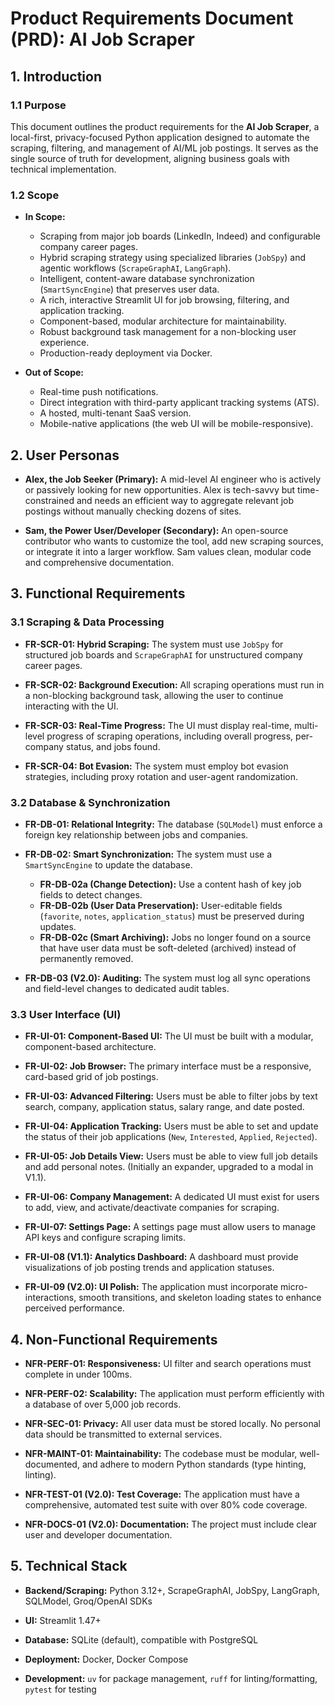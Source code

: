 # Product Requirements Document (PRD): AI Job Scraper

## 1. Introduction

### 1.1 Purpose

This document outlines the product requirements for the **AI Job Scraper**, a local-first, privacy-focused Python application designed to automate the scraping, filtering, and management of AI/ML job postings. It serves as the single source of truth for development, aligning business goals with technical implementation.

### 1.2 Scope

* **In Scope:**
  * Scraping from major job boards (LinkedIn, Indeed) and configurable company career pages.
  * Hybrid scraping strategy using specialized libraries (`JobSpy`) and agentic workflows (`ScrapeGraphAI`, `LangGraph`).
  * Intelligent, content-aware database synchronization (`SmartSyncEngine`) that preserves user data.
  * A rich, interactive Streamlit UI for job browsing, filtering, and application tracking.
  * Component-based, modular architecture for maintainability.
  * Robust background task management for a non-blocking user experience.
  * Production-ready deployment via Docker.

* **Out of Scope:**
  * Real-time push notifications.
  * Direct integration with third-party applicant tracking systems (ATS).
  * A hosted, multi-tenant SaaS version.
  * Mobile-native applications (the web UI will be mobile-responsive).

## 2. User Personas

* **Alex, the Job Seeker (Primary):** A mid-level AI engineer who is actively or passively looking for new opportunities. Alex is tech-savvy but time-constrained and needs an efficient way to aggregate relevant job postings without manually checking dozens of sites.

* **Sam, the Power User/Developer (Secondary):** An open-source contributor who wants to customize the tool, add new scraping sources, or integrate it into a larger workflow. Sam values clean, modular code and comprehensive documentation.

## 3. Functional Requirements

### 3.1 Scraping & Data Processing

* **FR-SCR-01: Hybrid Scraping:** The system must use `JobSpy` for structured job boards and `ScrapeGraphAI` for unstructured company career pages.

* **FR-SCR-02: Background Execution:** All scraping operations must run in a non-blocking background task, allowing the user to continue interacting with the UI.

* **FR-SCR-03: Real-Time Progress:** The UI must display real-time, multi-level progress of scraping operations, including overall progress, per-company status, and jobs found.

* **FR-SCR-04: Bot Evasion:** The system must employ bot evasion strategies, including proxy rotation and user-agent randomization.

### 3.2 Database & Synchronization

* **FR-DB-01: Relational Integrity:** The database (`SQLModel`) must enforce a foreign key relationship between jobs and companies.

* **FR-DB-02: Smart Synchronization:** The system must use a `SmartSyncEngine` to update the database.
  * **FR-DB-02a (Change Detection):** Use a content hash of key job fields to detect changes.
  * **FR-DB-02b (User Data Preservation):** User-editable fields (`favorite`, `notes`, `application_status`) must be preserved during updates.
  * **FR-DB-02c (Smart Archiving):** Jobs no longer found on a source that have user data must be soft-deleted (archived) instead of permanently removed.

* **FR-DB-03 (V2.0): Auditing:** The system must log all sync operations and field-level changes to dedicated audit tables.

### 3.3 User Interface (UI)

* **FR-UI-01: Component-Based UI:** The UI must be built with a modular, component-based architecture.

* **FR-UI-02: Job Browser:** The primary interface must be a responsive, card-based grid of job postings.

* **FR-UI-03: Advanced Filtering:** Users must be able to filter jobs by text search, company, application status, salary range, and date posted.

* **FR-UI-04: Application Tracking:** Users must be able to set and update the status of their job applications (`New`, `Interested`, `Applied`, `Rejected`).

* **FR-UI-05: Job Details View:** Users must be able to view full job details and add personal notes. (Initially an expander, upgraded to a modal in V1.1).

* **FR-UI-06: Company Management:** A dedicated UI must exist for users to add, view, and activate/deactivate companies for scraping.

* **FR-UI-07: Settings Page:** A settings page must allow users to manage API keys and configure scraping limits.

* **FR-UI-08 (V1.1): Analytics Dashboard:** A dashboard must provide visualizations of job posting trends and application statuses.

* **FR-UI-09 (V2.0): UI Polish:** The application must incorporate micro-interactions, smooth transitions, and skeleton loading states to enhance perceived performance.

## 4. Non-Functional Requirements

* **NFR-PERF-01: Responsiveness:** UI filter and search operations must complete in under 100ms.

* **NFR-PERF-02: Scalability:** The application must perform efficiently with a database of over 5,000 job records.

* **NFR-SEC-01: Privacy:** All user data must be stored locally. No personal data should be transmitted to external services.

* **NFR-MAINT-01: Maintainability:** The codebase must be modular, well-documented, and adhere to modern Python standards (type hinting, linting).

* **NFR-TEST-01 (V2.0): Test Coverage:** The application must have a comprehensive, automated test suite with over 80% code coverage.

* **NFR-DOCS-01 (V2.0): Documentation:** The project must include clear user and developer documentation.

## 5. Technical Stack

* **Backend/Scraping:** Python 3.12+, ScrapeGraphAI, JobSpy, LangGraph, SQLModel, Groq/OpenAI SDKs

* **UI:** Streamlit 1.47+

* **Database:** SQLite (default), compatible with PostgreSQL

* **Deployment:** Docker, Docker Compose

* **Development:** `uv` for package management, `ruff` for linting/formatting, `pytest` for testing
